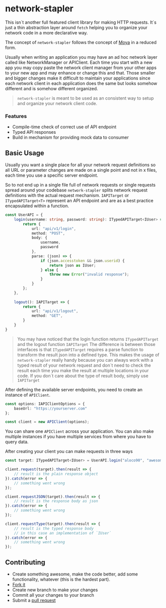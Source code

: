 # network-stapler

This isn´t another full featured client library for making HTTP requests. It´s just a thin abstraction layer around `fetch` helping you to organize your network code in a more declarative way. 

The concept of `network-stapler` follows the concept of [Moya]( https://github.com/Moya/Moya) in a reduced form. 

Usually when writing an application you may have an ad hoc network layer called like NetworkManager or APIClient. Each time you start with a new app you may copy paste the network client manager from your other apps to your new app and may enhance or change this and that. Those smaller and bigger changes make it difficult to maintain your applications since each network client in each application does the same but looks somehow different and is somehow different organized. 

>`network-stapler` is meant to be used as an consistent way to setup and organize your network client code.

### Features

- Compile-time check of correct use of API endpoint
- Typed API responses
- Build in mechanism for providing mock data to consumer

## Basic Usage

Usually you want a single place for all your network request definitions so all URL or parameter changes are made on a single point and not in x files, each time you use a specific server endpoint. 

So to not end up in a single file full of network requests or single requests spread around your codebase `network-stapler` splits network request definitions with the actual request mechanism. `IAPITarget` or `ITypedAPITarget<T>` represent an API endpoint and are as a best practice encapsulated within a function. 

```typescript
const UserAPI = {
	login(username: string, password: string): ITypedAPITarget<IUser> => {
		return {
            url: "api/v1/login",
            method: "POST",
            body: {
                username,
                password
            },
            parse: (json) => {
            	if (json.accesstoken && json.userid) {
                	return json as IUser;
            	} else {
                  	throw new Error("invalid response");
            	}
            }
        };
	},
	
	logout(): IAPITarget => {
    	return {
      		url: "api/v1/logout",
      		method: "GET",
      	}
    }
}
```

> You may have noticed that the login function returns `ITypedAPITarget` and the logout function `IAPITarget` The difference is between those interfaces is that `ITypedAPITarget` requires a parse function to transform the result json into a defined type. This makes the usage of `network-stapler` really handy because you can always work with a typed result of your network request and don´t need to check the result each time you make the result at multiple locations in your code. If you don´t care about the type of result body, simply use `IAPITarget`

After defining the available server endpoints, you need to create an instance of `APIClient`.

```typescript
const options: IAPIClientOptions = {
	baseUrl: "https://yourserver.com"
};

const client = new APIClient(options);
```

You can share one `APIClient` across your application. You can also make multiple instances if you have multiple services from where you have to query data. 

After creating your client you can make requests in three ways

```typescript
const target: ITypedAPITarget<IUser> = UserAPI.login("aloco90", "awesomepassword");

client.request(target).then(result => {
	// result is the plain response object
}).catch(error => {
  	// something went wrong
});

client.requestJSON(target).then(result => {
	// result is the response body as json
}).catch(error => {
  	// something went wrong
});

client.requestType(target).then(result => {
	// result is the typed response body
	// in this case an implementation of `IUser`
}).catch(error => {
  	// something went wrong
});
```



## Contributing

- Create something awesome, make the code better, add some functionality, whatever (this is the hardest part).
- [Fork it](http://help.github.com/forking/)
- Create new branch to make your changes
- Commit all your changes to your branch
- Submit a [pull request](http://help.github.com/pull-requests/)

